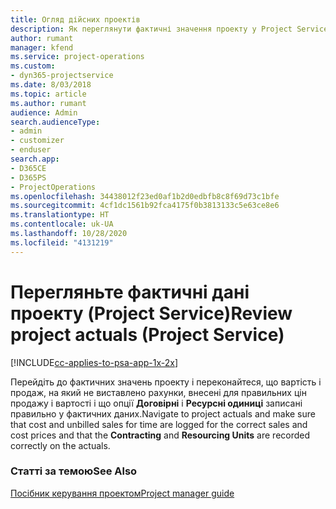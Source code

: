 ```yaml
---
title: Огляд дійсних проектів
description: Як переглянути фактичні значення проекту у Project Service
author: rumant
manager: kfend
ms.service: project-operations
ms.custom:
- dyn365-projectservice
ms.date: 8/03/2018
ms.topic: article
ms.author: rumant
audience: Admin
search.audienceType:
- admin
- customizer
- enduser
search.app:
- D365CE
- D365PS
- ProjectOperations
ms.openlocfilehash: 34438012f23ed0af1b2d0edbfb8c8f69d73c1bfe
ms.sourcegitcommit: 4cf1dc1561b92fca4175f0b3813133c5e63ce8e6
ms.translationtype: HT
ms.contentlocale: uk-UA
ms.lasthandoff: 10/28/2020
ms.locfileid: "4131219"
---
```

# <a name="review-project-actuals-project-service"></a><span data-ttu-id="e6d0f-103">Перегляньте фактичні дані проекту (Project Service)</span><span class="sxs-lookup"><span data-stu-id="e6d0f-103">Review project actuals (Project Service)</span></span>

[!INCLUDE[cc-applies-to-psa-app-1x-2x](../includes/cc-applies-to-psa-app-1x-2x.md)]

<span data-ttu-id="e6d0f-104">Перейдіть до фактичних значень проекту і переконайтеся, що вартість і продаж, на який не виставлено рахунки, внесені для правильних цін продажу і вартості і що опції **Договірні** і **Ресурсні одиниці** записані правильно у фактичних даних.</span><span class="sxs-lookup"><span data-stu-id="e6d0f-104">Navigate to project actuals and make sure that cost and unbilled sales for time are logged for the correct sales and cost prices and that the **Contracting** and **Resourcing Units** are recorded correctly on the actuals.</span></span>  
  
### <a name="see-also"></a><span data-ttu-id="e6d0f-105">Статті за темою</span><span class="sxs-lookup"><span data-stu-id="e6d0f-105">See Also</span></span>  
 [<span data-ttu-id="e6d0f-106">Посібник керування проектом</span><span class="sxs-lookup"><span data-stu-id="e6d0f-106">Project manager guide</span></span>](../psa/project-manager-guide.md)

